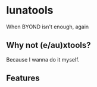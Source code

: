 # lunatools
When BYOND isn't enough, again

## Why not (e/au)xtools?
Because I wanna do it myself.

## Features